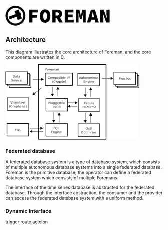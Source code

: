 ![logo](./img/icon.png)

## Architecture

This diagram illustrates the core architecture of Foreman, and the core components are written in C.

![architecture](img/system_block.png)

### Federated database

A federated database system is a type of database system, which consists of multiple autonomous database systems into a single federated database. Foreman is the primitive database; the operator can define a federated database system which consists of multiple Foremans.

The interface of the time series database is abstracted for the federated database. Through the interface abstraction, the consumer and the provider can access the federated database system with a uniform method.

### Dynamic Interface

trigger
route 
actoion